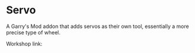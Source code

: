# Servo
A Garry's Mod addon that adds servos as their own tool, essentially a more precise type of wheel.

Workshop link:
